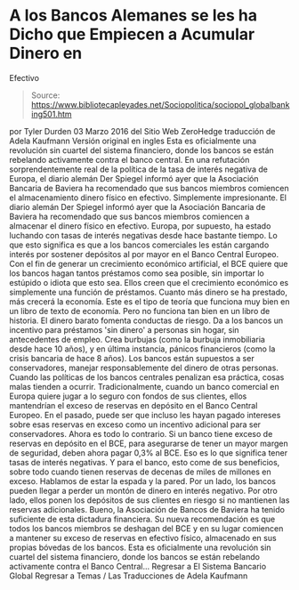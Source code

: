 # A los Bancos Alemanes se les ha Dicho que Empiecen a Acumular Dinero en 
Efectivo

> Source: https://www.bibliotecapleyades.net/Sociopolitica/sociopol_globalbanking501.htm

por Tyler Durden 03 Marzo 2016
del Sitio Web ZeroHedge
traducción de Adela Kaufmann Versión original en ingles
Esta es oficialmente
una revolución sin cuartel del sistema financiero,
donde los bancos se están rebelando activamente
contra el banco central.
En una refutación sorprendentemente real
de la política de la tasa de interés negativa de Europa,
el diario alemán Der Spiegel informó ayer
que la Asociación Bancaria de Baviera
ha recomendado que sus bancos miembros
comiencen el almacenamiento dinero físico en efectivo.
Simplemente impresionante. El diario alemán Der Spiegel informó ayer que la Asociación Bancaria de Baviera ha recomendado que sus bancos miembros comiencen a almacenar el dinero físico en efectivo. Europa, por supuesto, ha estado luchando con tasas de interés negativas desde hace bastante tiempo. Lo que esto significa es que a los bancos comerciales les están cargando interés por sostener depósitos al por mayor en el Banco Central Europeo. Con el fin de generar un crecimiento económico artificial, el BCE quiere que los bancos hagan tantos préstamos como sea posible, sin importar lo estúpido o idiota que esto sea. Ellos creen que el crecimiento económico es simplemente una función de préstamos. Cuanto más dinero se ha prestado, más crecerá la economía. Este es el tipo de teoría que funciona muy bien en un libro de texto de economía. Pero no funciona tan bien en un libro de historia. El dinero barato fomenta conductas de riesgo. Da a los bancos un incentivo para préstamos 'sin dinero' a personas sin hogar, sin antecedentes de empleo. Crea burbujas (como la burbuja inmobiliaria desde hace 10 años), y en última instancia, pánicos financieros (como la crisis bancaria de hace 8 años). Los bancos están supuestos a ser conservadores, manejar responsablemente del dinero de otras personas. Cuando las políticas de los bancos centrales penalizan esa práctica, cosas malas tienden a ocurrir. Tradicionalmente, cuando un banco comercial en Europa quiere jugar a lo seguro con fondos de sus clientes, ellos mantendrían el exceso de reservas en depósito en el Banco Central Europeo. En el pasado, puede ser que incluso les hayan pagado intereses sobre esas reservas en exceso como un incentivo adicional para ser conservadores. Ahora es todo lo contrario. Si un banco tiene exceso de reservas en depósito en el BCE, para asegurarse de tener un mayor margen de seguridad, deben ahora pagar 0,3% al BCE. Eso es lo que significa tener tasas de interés negativas. Y para el banco, esto come de sus beneficios, sobre todo cuando tienen reservas de decenas de miles de millones en exceso. Hablamos de estar la espada y la pared. Por un lado, los bancos pueden llegar a perder un montón de dinero en interés negativo. Por otro lado, ellos ponen los depósitos de sus clientes en riesgo si no mantienen las reservas adicionales. Bueno, la Asociación de Bancos de Baviera ha tenido suficiente de esta dictadura financiera. Su nueva recomendación es que todos los bancos miembros se deshagan del BCE y en su lugar comiencen a mantener su exceso de reservas en efectivo físico, almacenado en sus propias bóvedas de los bancos. Esta es oficialmente una revolución sin cuartel del sistema financiero, donde los bancos se están rebelando activamente contra el Banco Central...
Regresar a El Sistema Bancario Global
Regresar a Temas / Las Traducciones de Adela Kaufmann
